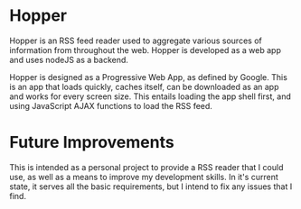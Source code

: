 Hopper
=======

Hopper is an RSS feed reader used to aggregate various sources of information from throughout the web. Hopper is developed as a web app and uses nodeJS as a backend. 

Hopper is designed as a Progressive Web App, as defined by Google. This is an app that loads quickly, caches itself, can be downloaded as an app and works for every screen size. This entails loading the app shell first, and using JavaScript AJAX functions to load the RSS feed.


Future Improvements
==================

This is intended as a personal project to provide a RSS reader that I could use, as well as a means to improve my development skills. In it's current state, it serves all the basic requirements, but I intend to fix any issues that I find.
